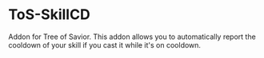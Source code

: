 # ToS-SkillCD
Addon for Tree of Savior. This addon allows you to automatically report the cooldown of your skill if you cast it while it's on cooldown.
